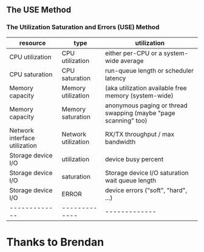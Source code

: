 

## The USE Method  
### The Utilization Saturation and Errors (USE) Method


| resource         | type            |  utilization                                                  |
| -------------    | -----------------|  -------------                                                |
| CPU utilization  | CPU utilization      |either per-CPU or a system-wide average                 |
| CPU saturation   | CPU  saturation| run-queue length or scheduler latency                  |
| Memory capacity  | Memory	utilization   | (aka	utilization available free memory (system-wide)|
| Memory capacity  | Memory	saturation   | anonymous paging or thread swapping (maybe "page scanning" too) |
| Network interface	utilization	  | Network	utilization   |  RX/TX throughput / max bandwidth|
| Storage device I/O |  utilization      | device busy percent |
| Storage device I/O |   saturation       |Storage device I/O	saturation	wait queue length |
| Storage device I/O | ERROR       |device errors ("soft", "hard", ...) |
| -------------    | ------------- |  ------------- |

	



# Thanks to Brendan  
